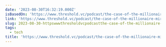 ```yaml
---
date: '2023-08-30T16:32:19.000Z'
isBasedOn: 'https://www.threshold.vc/podcast/the-case-of-the-millionaire-mirage'
link: 'https://www.threshold.vc/podcast/the-case-of-the-millionaire-mirage'
slug: 2023-08-30-httpswwwthresholdvcpodcastthe-case-of-the-millionaire-mirage
tags:
  - tech
title: 'https://www.threshold.vc/podcast/the-case-of-the-millionaire-mirage'
---
```


